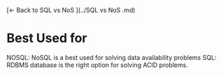 [← Back to SQL vs NoS ](../SQL vs NoS .md)

# Best Used for

NOSQL: NoSQL is a best used for solving data availability problems
SQL: RDBMS database is the right option for solving ACID problems.